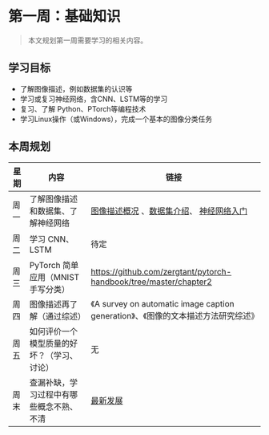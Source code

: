 # 第一周：基础知识

> 本文规划第一周需要学习的相关内容。



## 学习目标

* 了解图像描述，例如数据集的认识等
* 学习或复习神经网络，含CNN、LSTM等的学习
* 复习、了解 Python、PTorch等编程技术
* 学习Linux操作（或Windows），完成一个基本的图像分类任务



## 本周规划

| 星期 | 内容                                       | 链接                                                         |
| ---- | ------------------------------------------ | ------------------------------------------------------------ |
| 周一 | 了解图像描述和数据集、了解神经网络         | [图像描述概况](https://bobing.gitbook.io/summercamp2020/week1/tu-xiang-miao-shu-gai-kuang) 、[数据集介绍](https://bobing.gitbook.io/summercamp2020/week1/shu-ju-ji-jie-shao)、 [神经网络入门](https://bobing.gitbook.io/summercamp2020/week1/shen-jing-wang-luo-ru-men) |
| 周二 | 学习 CNN、 LSTM                            | 待定                                                         |
| 周三 | PyTorch 简单应用（MNIST 手写分类）         | https://github.com/zergtant/pytorch-handbook/tree/master/chapter2 |
| 周四 | 图像描述再了解（通过综述）                 | 《A survey on automatic image caption generation》、《图像的文本描述方法研究综述》 |
| 周五 | 如何评价一个模型质量的好坏？（学习、讨论） | 无                                                           |
| 周末 | 查漏补缺，学习过程中有哪些概念不熟、不清   | [最新发展](https://bobing.gitbook.io/summercamp2020/week1/mu-qian-zui-xin-jin-zhan) |

